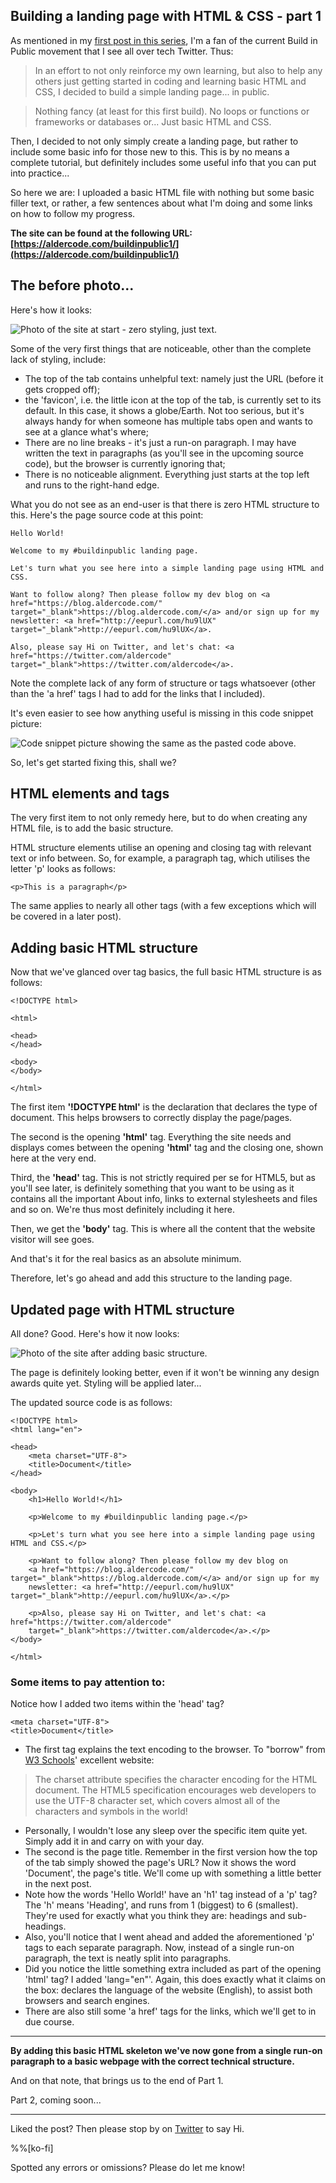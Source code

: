 ## Building a landing page with HTML & CSS - part 1

As mentioned in my [first post in this series](https://blog.aldercode.com/starting-now-buildinpublic-a-series), I'm a fan of the current Build in Public movement that I see all over tech Twitter. Thus:

>In an effort to not only reinforce my own learning, but also to help any others just getting started in coding and learning basic HTML and CSS, I decided to build a simple landing page... in public.

>Nothing fancy (at least for this first build). No loops or functions or frameworks or databases or... Just basic HTML and CSS.

Then, I decided to not only simply create a landing page, but rather to include some basic info for those new to this. This is by no means a complete tutorial, but definitely includes some useful info that you can put into practice...

So here we are: I uploaded a basic HTML file with nothing but some basic filler text, or rather, a few sentences about what I'm doing and some links on how to follow my progress.

**The site can be found at the following URL: [https://aldercode.com/buildinpublic1/](https://aldercode.com/buildinpublic1/)**

## The before photo...

Here's how it looks:

![Photo of the site at start - zero styling, just text.](https://cdn.hashnode.com/res/hashnode/image/upload/v1617794227024/wXfAn9FJs.jpeg "Site 1 pic")

Some of the very first things that are noticeable, other than the complete lack of styling, include:

- The top of the tab contains unhelpful text: namely just the URL (before it gets cropped off);
- the 'favicon', i.e. the little icon at the top of the tab, is currently set to its default. In this case, it shows a globe/Earth. Not too serious, but it's always handy for when someone has multiple tabs open and wants to see at a glance what's where;
- There are no line breaks - it's just a run-on paragraph. I may have written the text in paragraphs (as you'll see in the upcoming source code), but the browser is currently ignoring that;
- There is no noticeable alignment. Everything just starts at the top left and runs to the right-hand edge.

What you do not see as an end-user is that there is zero HTML structure to this. Here's the page source code at this point:

```
Hello World!

Welcome to my #buildinpublic landing page.

Let's turn what you see here into a simple landing page using HTML and CSS. 

Want to follow along? Then please follow my dev blog on <a href="https://blog.aldercode.com/" target="_blank">https://blog.aldercode.com/</a> and/or sign up for my newsletter: <a href="http://eepurl.com/hu9lUX" target="_blank">http://eepurl.com/hu9lUX</a>.

Also, please say Hi on Twitter, and let's chat: <a href="https://twitter.com/aldercode" target="_blank">https://twitter.com/aldercode</a>.
``` 

Note the complete lack of any form of structure or tags whatsoever (other than the 'a href' tags I had to add for the links that I included).

It's even easier to see how anything useful is missing in this code snippet picture:

![Code snippet picture showing the same as the pasted code above.](https://cdn.hashnode.com/res/hashnode/image/upload/v1617794576765/_BCMy4BqB.png "Code Snippet 1")

So, let's get started fixing this, shall we? 

## HTML elements and tags ##
The very first item to not only remedy here, but to do when creating any HTML file, is to add the basic structure. 

HTML structure elements utilise an opening and closing tag with relevant text or info between. So, for example, a paragraph tag, which utilises the letter 'p' looks as follows:

```
<p>This is a paragraph</p>
```

The same applies to nearly all other tags (with a few exceptions which will be covered in a later post).

## Adding basic HTML structure ##
Now that we've glanced over tag basics, the full basic HTML structure is as follows:


```
<!DOCTYPE html>

<html>

<head>
</head>

<body>
</body>

</html>
``` 

The first item **'!DOCTYPE html'** is the declaration that declares the type of document. This helps browsers to correctly display the page/pages.

The second is the opening **'html'** tag. Everything the site needs and displays comes between the opening **'html'** tag and the closing one, shown here at the very end.

Third, the **'head'** tag. This is not strictly required per se for HTML5, but as you'll see later, is definitely something that you want to be using as it contains all the important About info, links to external stylesheets and files and so on. We're thus most definitely including it here.

Then, we get the **'body'** tag. This is where all the content that the website visitor will see goes.

And that's it for the real basics as an absolute minimum. 

Therefore, let's go ahead and add this structure to the landing page. 

## Updated page with HTML structure ##

All done? Good. Here's how it now looks:

![Photo of the site after adding basic structure.](https://cdn.hashnode.com/res/hashnode/image/upload/v1617801852212/1V7ufKeNU.jpeg "Site 3 pic")

The page is definitely looking better, even if it won't be winning any design awards quite yet. Styling will be applied later...

The updated source code is as follows:

```
<!DOCTYPE html>
<html lang="en">

<head>
    <meta charset="UTF-8">
    <title>Document</title>
</head>

<body>
    <h1>Hello World!</h1>

    <p>Welcome to my #buildinpublic landing page.</p>

    <p>Let's turn what you see here into a simple landing page using HTML and CSS.</p>

    <p>Want to follow along? Then please follow my dev blog on
    <a href="https://blog.aldercode.com/" target="_blank">https://blog.aldercode.com/</a> and/or sign up for my
    newsletter: <a href="http://eepurl.com/hu9lUX" target="_blank">http://eepurl.com/hu9lUX</a>.</p>

    <p>Also, please say Hi on Twitter, and let's chat: <a href="https://twitter.com/aldercode"
    target="_blank">https://twitter.com/aldercode</a>.</p>
</body>

</html>
```

### Some items to pay attention to: ###

Notice how I added two items within the 'head' tag?

```
<meta charset="UTF-8">
<title>Document</title>
```


- The first tag explains the text encoding to the browser. To "borrow" from [W3 Schools](https://www.w3schools.com/tags/att_meta_charset.asp)' excellent website:

> The charset attribute specifies the character encoding for the HTML document.
> The HTML5 specification encourages web developers to use the UTF-8 character set, which covers almost all of the characters and symbols in the world!

- Personally, I wouldn't lose any sleep over the specific item quite yet. Simply add it in and carry on with your day.
- The second is the page title. Remember in the first version how the top of the tab simply showed the page's URL? Now it shows the word 'Document', the page's title. We'll come up with something a little better in the next post.
- Note how the words 'Hello World!' have an 'h1' tag instead of a 'p' tag? The 'h' means 'Heading', and runs from 1 (biggest) to 6 (smallest). They're used for exactly what you think they are: headings and sub-headings.
- Also, you'll notice that I went ahead and added the aforementioned 'p' tags to each separate paragraph. Now, instead of a single run-on paragraph, the text is neatly split into paragraphs.
- Did you notice the little something extra included as part of the opening 'html' tag? I added 'lang="en"'. Again, this does exactly what it claims on the box: declares the language of the website (English), to assist both browsers and search engines.
- There are also still some 'a href' tags for the links, which we'll get to in due course.

---
**By adding this basic HTML skeleton we've now gone from a single run-on paragraph to a basic webpage with the correct technical structure.**

And on that note, that brings us to the end of Part 1. 

Part 2, coming soon...

---
Liked the post? Then please stop by on [Twitter](https://twitter.com/aldercode) to say Hi. 

%%[ko-fi]

Spotted any errors or omissions? Please do let me know!